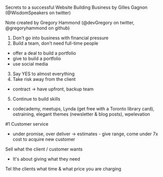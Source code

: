Secrets to a successful Website Building Business by Gilles Gagnon (@WisdomSpeakers on twitter)

Note created by Gregory Hammond (@devGregory on twitter, @gregoryhammond on github)

1) Don't go into business with financial pressure
2) Build a team, don't need full-time people
 - offer a deal to build a portfolio
 - give to build a portfolio
 - use social media
 
3) Say YES to almost everything
4) Take risk away from the client
- contract -> have upfront, backup team
5) Continue to build skills
- codecademy, meetups, Lynda (get free with a Toronto library card), ostraining, elegant themes (newsletter & blog posts), wpelevation

#1 Customer service
- under promise, over deliver
  -> estimates - give range, come under
7x cost to acquire new customer

Sell what the client / customer wants
- It's about giving what they need

Tel lthe clients what time & what price you are charging